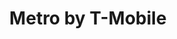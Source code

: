 ---
title: "Metro by T-Mobile"
url: /milwaukee/metro-by-t-mobile-west-silver-spring-drive/
shop: Handy
---